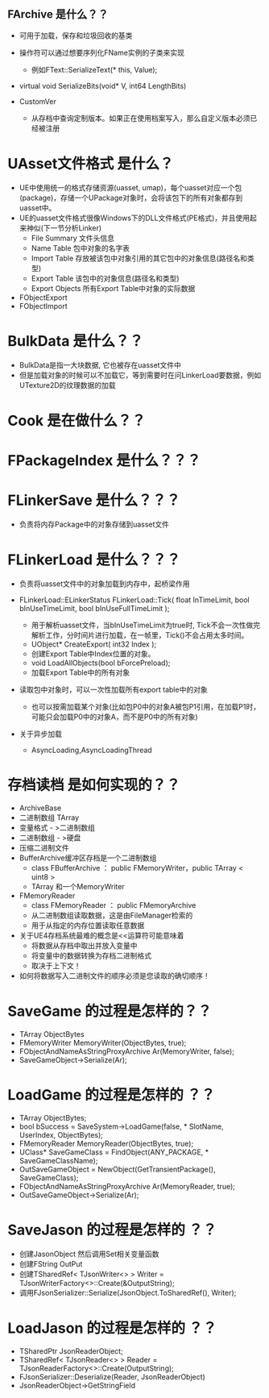 ## FArchive 是什么？？
- 可用于加载，保存和垃圾回收的基类
- 操作符可以通过想要序列化FName实例的子类来实现
  - 例如FText::SerializeText(* this, Value);

- virtual void SerializeBits(void* V, int64 LengthBits)
- CustomVer
  - 从存档中查询定制版本。如果正在使用档案写入，那么自定义版本必须已经被注册

# UAsset文件格式  是什么？
- UE中使用统一的格式存储资源(uasset, umap)，每个uasset对应一个包(package)，存储一个UPackage对象时，会将该包下的所有对象都存到uasset中。
- UE的uasset文件格式很像Windows下的DLL文件格式(PE格式)，并且使用起来神似(下一节分析Linker)
  - File Summary 文件头信息
  - Name Table 包中对象的名字表
  - Import Table 存放被该包中对象引用的其它包中的对象信息(路径名和类型)
  - Export Table 该包中的对象信息(路径名和类型)
  - Export Objects 所有Export Table中对象的实际数据
- FObjectExport
- FObjectImport

# BulkData 是什么？？
  - BulkData是指一大块数据, 它也被存在uasset文件中
  - 但是加载对象的时候可以不加载它，等到需要时在问LinkerLoad要数据，例如UTexture2D的纹理数据的加载
# Cook 是在做什么？？

# FPackageIndex  是什么？？？
# FLinkerSave 是什么？？？
- 负责将内存Package中的对象存储到uasset文件
# FLinkerLoad 是什么？？？
- 负责将uasset文件中的对象加载到内存中，起桥梁作用
- FLinkerLoad::ELinkerStatus FLinkerLoad::Tick( float InTimeLimit, bool bInUseTimeLimit, bool bInUseFullTimeLimit );
  - 用于解析uasset文件，当bInUseTimeLimit为true时, Tick不会一次性做完解析工作，分时间片进行加载，在一帧里，Tick()不会占用太多时间。
  - UObject* CreateExport( int32 Index );
  - 创建Export Table中Index位置的对象。
  - void LoadAllObjects(bool bForcePreload);
  - 加载Export Table中的所有对象
- 读取包中对象时，可以一次性加载所有export table中的对象
  - 也可以按需加载某个对象(比如包P0中的对象A被包P1引用，在加载P1时，可能只会加载P0中的对象A，而不是P0中的所有对象)


- 关于异步加载
  - AsyncLoading,AsyncLoadingThread

# 存档读档 是如何实现的？？
- ArchiveBase
- 二进制数组 TArray <uint8>
- 变量格式 - >二进制数组
- 二进制数组 - >硬盘
- 压缩二进制文件
- BufferArchive缓冲区存档是一个二进制数组
  - class FBufferArchive ： public FMemoryWriter，public TArray < uint8 >
  - TArray <uint8>和一个MemoryWriter
- FMemoryReader
  - class FMemoryReader ： public FMemoryArchive
  - 从二进制数组读取数据，这是由FileManager检索的
  - 用于从指定的内存位置读取任意数据
- 关于UE4存档系统最难的概念是<<运算符可能意味着
  - 将数据从存档中取出并放入变量中
  - 将变量中的数据转换为存档二进制格式
  - 取决于上下文！
- 如何将数据写入二进制文件的顺序必须是您读取的确切顺序！





# SaveGame 的过程是怎样的？？
- TArray<uint8> ObjectBytes
- FMemoryWriter MemoryWriter(ObjectBytes, true);
- FObjectAndNameAsStringProxyArchive Ar(MemoryWriter, false);
- SaveGameObject->Serialize(Ar);
# LoadGame 的过程是怎样的 ？？
- TArray<uint8> ObjectBytes;
- bool bSuccess = SaveSystem->LoadGame(false, * SlotName, UserIndex, ObjectBytes);
- FMemoryReader MemoryReader(ObjectBytes, true);
- UClass* SaveGameClass = FindObject<UClass>(ANY_PACKAGE, * SaveGameClassName);
- OutSaveGameObject = NewObject<USaveGame>(GetTransientPackage(), SaveGameClass);
- FObjectAndNameAsStringProxyArchive Ar(MemoryReader, true);
- OutSaveGameObject->Serialize(Ar);

# SaveJason 的过程是怎样的 ？？
- 创建JasonObject 然后调用Set相关变量函数
- 创建FString OutPut
- 创建TSharedRef< TJsonWriter<> > Writer = TJsonWriterFactory<>::Create(&OutputString);
- 调用FJsonSerializer::Serialize(JsonObject.ToSharedRef(), Writer);
# LoadJason 的过程是怎样的 ？？
- TSharedPtr<FJsonObject> JsonReaderObject;
- TSharedRef< TJsonReader<> > Reader = TJsonReaderFactory<>::Create(OutputString);
- FJsonSerializer::Deserialize(Reader, JsonReaderObject)
-  JsonReaderObject->GetStringField
